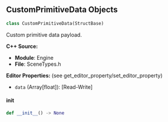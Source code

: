 ## CustomPrimitiveData Objects

```python
class CustomPrimitiveData(StructBase)
```

Custom primitive data payload.

**C++ Source:**

- **Module**: Engine
- **File**: SceneTypes.h

**Editor Properties:** (see get_editor_property/set_editor_property)

- ``data`` (Array[float]):  [Read-Write]

<a id="unreal.CustomPrimitiveData.__init__"></a>

#### __init__

```python
def __init__() -> None
```

<a id="unreal.LightmassPrimitiveSettings"></a>
